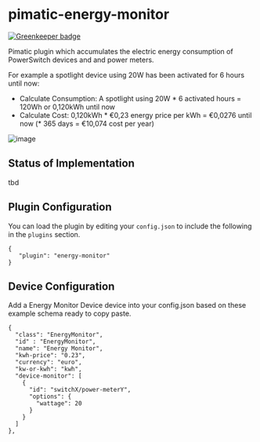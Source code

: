 # pimatic-energy-monitor

[![Greenkeeper badge](https://badges.greenkeeper.io/mwittig/pimatic-energy-monitor.svg)](https://greenkeeper.io/)

Pimatic plugin which accumulates the electric energy consumption of PowerSwitch devices and and power meters.

For example a spotlight device using 20W has been activated for 6 hours until now:
- Calculate Consumption: A spotlight using 20W * 6 activated hours = 120Wh or 0,120kWh until now
- Calculate Cost: 0,120kWh * €0,23 energy price per kWh = €0,0276 until now (* 365 days = €10,074 cost per year)

![image](http://s17.postimg.org/3nx8sebbj/Consumptionandcostdevice.png) 

## Status of Implementation

tbd

## Plugin Configuration

You can load the plugin by editing your `config.json` to include the following in the `plugins` section.

    {
       "plugin": "energy-monitor"
    }

## Device Configuration

Add a Energy Monitor Device device into your config.json based on these example schema ready to copy paste.

    {
      "class": "EnergyMonitor",
      "id" : "EnergyMonitor",
      "name": "Energy Monitor",
      "kwh-price": "0.23",
      "currency": "euro",
      "kw-or-kwh": "kwh", 
      "device-monitor": [
        {
          "id": "switchX/power-meterY",
          "options": {
            "wattage": 20
          }
        }
      ]
    },
